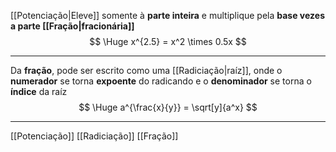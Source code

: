 [[Potenciação|Eleve]] somente à **parte inteira** e multiplique pela **base vezes a parte [[Fração|fracionária]]**
$$ \Huge x^{2.5} = x^2 \times 0.5x $$

---

Da **fração**, pode ser escrito como uma [[Radiciação|raíz]], onde o **numerador** se torna **expoente** do radicando e o **denominador** se torna o  **índice** da raíz
$$ \Huge a^{\frac{x}{y}} = \sqrt[y]{a^x} $$

---

[[Potenciação]]
[[Radiciação]]
[[Fração]]